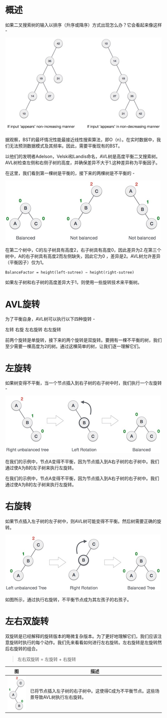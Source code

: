 # 概述
如果二叉搜索树的输入以排序（升序或降序）方式出现怎么办？它会看起来像这样 -

![](./images/unbalanced_bst.jpg)

据观察，BST的最坏情况性能最接近线性搜索算法，即Ο（n）。在实时数据中，我们无法预测数据模式及其频率。因此，需要平衡现有的BST。

以他们的发明者Adelson，Velski和Landis命名，AVL树是高度平衡二叉搜索树。AVL树检查左侧和右侧子树的高度，并确保差异不大于1.这种差异称为平衡因子。

在这里，我们看到第一棵树是平衡的，接下来的两棵树是不平衡的 -

![](./images/unbalanced_avl_trees.jpg)

在第二个树中，C的左子树具有高度2，右子树具有高度0，因此差异为2.在第三个树中，A的右子树具有高度2而左侧缺失，因此它为0 ，差异是2。AVL树允许差异（平衡因子）仅为1。

```
BalanceFactor = height(left-sutree) − height(right-sutree)

```

如果左子树和右子树的高度差异大于1，则使用一些旋转技术来平衡树。

# AVL旋转
为了平衡自身，AVL树可以执行以下四种旋转 -

左转
右旋
左右旋转
右左旋转

前两个旋转是单旋转，接下来的两个旋转是双旋转。要拥有一棵不平衡的树，我们至少需要一棵高度为2的树。通过这棵简单的树，让我们逐一理解它们。

# 左旋转
如果树变得不平衡，当一个节点插入到右子树的右子树中时，我们执行一个左旋转 -

![](./images/avl_left_rotation.jpg)

在我们的示例中，节点A变得不平衡，因为节点插入到A右子树的右子树中。我们通过使A为B的左子树来执行左旋转。

在我们的示例中，节点A变得不平衡，因为节点插入到A右子树的右子树中。我们通过使A为B的左子树来执行左旋转。

# 右旋转
如果节点插入左子树的左子树中，则AVL树可能变得不平衡。然后树需要正确的旋转。

![](./images/avl_right_rotation.jpg)

如图所示，通过执行右旋转，不平衡节点成为其左孩子的右孩子。

# 左右双旋转
双旋转是已经解释的旋转版本的略微复杂版本。为了更好地理解它们，我们应该注意旋转时执行的每个动作。我们先来看看如何进行左右旋转。左右旋转是左旋转然后右旋转的组合。

> 左右双旋转 = 左旋转 + 右旋转

图 | 描述
---|---
![](./images/right_subtree_of_left_subtree.jpg) |已将节点插入左子树的右子树中。这使得C成为不平衡节点。这些场景导致AVL树执行左右旋转。
![]() 

